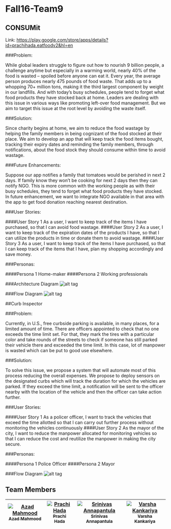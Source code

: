 # Fall16-Team9


## CONSUMit

Link: https://play.google.com/store/apps/details?id=prachihada.eatfoodv2&hl=en

###Problem:

While global leaders struggle to figure out how to nourish 9 billion people, a challenge anytime but especially in a warming world, nearly 40% of the food is wasted – spoiled before anyone can eat it. Every year, the average person produces nearly 475 pounds of food waste. That adds up to a whopping 70+ million tons, making it the third largest component by weight in our landfills. And with today’s busy schedules, people tend to forget what food products they have stocked back at home. Leaders are dealing with this issue in various ways  like promoting left-over food management. But we aim to target this issue at the root level by avoiding the waste itself.

###Solution:

Since charity begins at home, we aim to reduce the food wastage by helping the family members in being cognizant of the food stocked at their place. We aim to develop an app that will 
keep track the food items bought, tracking their expiry dates and reminding the family members, through notifications, about the food stock they should consume within time to avoid wastage. 

###Future Enhancements:

Suppose our app notifies a family that tomatoes would be perished in next 2 days. If family know they won’t be cooking for next 2 days then they can notify NGO. This is more common with the working people as with their busy schedules, they tend to forget what food products they have stocked. In future enhancement, we want to integrate NGO available in that area with the app to get food donation reaching nearest destination.

###User Stories:

####User Story 1
As a user, I want to keep track of the items I have purchased, so that I can avoid food wastage.
####User Story 2
As a user, I want to keep track of the expiration dates of the products I have, so that I can utilize the products in time or donate them to avoid wastage.
####User Story 3
As a user, I want to keep track of the items I have purchased, so that I can keep track of the items that I have, plan my shopping accordingly and save money.

###Personas:

####Persona 1
Home-maker
####Persona 2
Working professionals

###Architecture Diagram
![alt tag](https://github.com/SJSU272Lab/Fall16-Team9/blob/master/Images/Eat_Or_Share_Arch_diag.png)

###Flow Diagram
![alt tag](https://github.com/SJSU272Lab/Fall16-Team9/blob/master/Images/Eat_Or_Share_Flow_Diag.png)

##Curb Inspector 

###Problem:

Currently, in U.S., free curbside parking is available, in many places, for a limited amount of time. There are officers appointed to check that no one exceeds the time limit set. For that, they mark the tires with a particular color and take rounds of the streets to check if someone has still parked their vehicle there and exceeded the time limit. In this case, lot of manpower is wasted which can be put to good use elsewhere.

###Solution:

To solve this issue, we propose a system that will automate most of this process reducing the overall expenses. We propose to deploy sensors on the designated curbs which will track the duration for which the vehicles are parked. If they exceed the time limit, a notification will be sent to the officer nearby with the location of the vehicle and then the officer can take action further.

###User Stories:

####User Story 1
As a policer officer, I want to track the vehicles that exceed the time allotted so that I can carry out further process without monitoring the vehicles continuously
####User Story 2
As the mayor of the city, I want to reduce the manpower allocated for monitoring vehicles so that I can reduce the cost and reutilize the manpower in making the city secure.

###Personas:

####Persona 1
Police Officer
####Persona 2
Mayor

###Flow Diagram
![alt tag](https://github.com/SJSU272Lab/Fall16-Team9/blob/master/Images/Curb_Inspector_Flow_diag.png)


## Team Members

| [![Azad Mahmood](https://avatars0.githubusercontent.com/u/21575661?v=3&s=400)<br /><sub>Azad Mahmood</sub>](https://github.com/azhadm)<br /> | [![Prachi Hada](https://avatars2.githubusercontent.com/u/21698550?v=3&s=400)<br /><sub>Prachi Hada</sub>](https://github.com/PrachiHada)<br /> | [![Srinivas Annapantula](https://avatars0.githubusercontent.com/u/14848240?v=3&s=400)<br /><sub>Srinivas Annapantula</sub>](https://github.com/shettyaditi)<br />| [![Varsha Kankariya](https://avatars3.githubusercontent.com/u/21966367?v=3&s=400)<br /><sub>Varsha Kankariya</sub>](https://github.com/varsha-kankariya)<br />|
| :---: | :---: | :---: | :---: |








